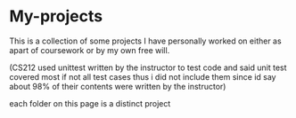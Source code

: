 # My-projects 

This is a collection of some projects I have personally worked on 
either as apart of coursework or by my own free will.

(CS212 used unittest written by the instructor to test code and said unit test covered most if not all test cases thus i did not include them since id say about 98% of their contents were written by the instructor)

each folder on this page is a distinct project

